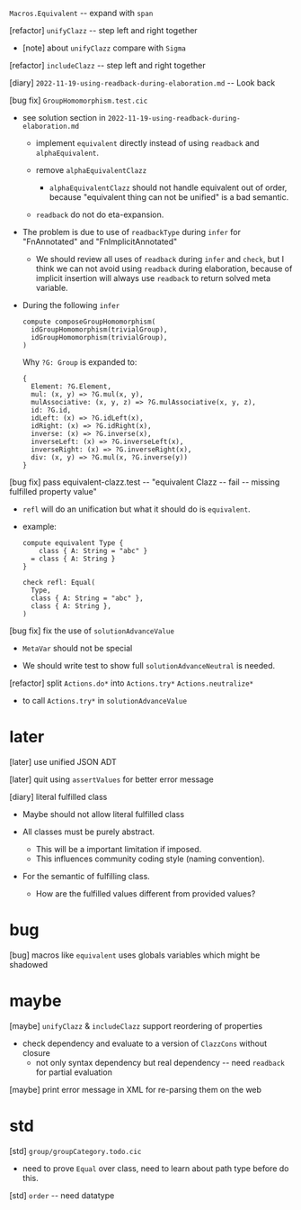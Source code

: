 `Macros.Equivalent` -- expand with `span`

[refactor] `unifyClazz` -- step left and right together

- [note] about `unifyClazz` compare with `Sigma`

[refactor] `includeClazz` -- step left and right together

[diary] `2022-11-19-using-readback-during-elaboration.md` -- Look back

[bug fix] `GroupHomomorphism.test.cic`

- see solution section in `2022-11-19-using-readback-during-elaboration.md`

  - implement `equivalent` directly instead of using `readback` and `alphaEquivalent`.

  - remove `alphaEquivalentClazz`

    - `alphaEquivalentClazz` should not handle equivalent out of order,
      because "equivalent thing can not be unified" is a bad semantic.

  - `readback` do not do eta-expansion.

- The problem is due to use of `readbackType` during `infer`
  for "FnAnnotated" and "FnImplicitAnnotated"

  - We should review all uses of `readback` during `infer` and `check`,
    but I think we can not avoid using `readback` during elaboration,
    because of implicit insertion will always use `readback`
    to return solved meta variable.

- During the following `infer`

  ```
  compute composeGroupHomomorphism(
    idGroupHomomorphism(trivialGroup),
    idGroupHomomorphism(trivialGroup),
  )
  ```

  Why `?G: Group` is expanded to:

  ```
  {
    Element: ?G.Element,
    mul: (x, y) => ?G.mul(x, y),
    mulAssociative: (x, y, z) => ?G.mulAssociative(x, y, z),
    id: ?G.id,
    idLeft: (x) => ?G.idLeft(x),
    idRight: (x) => ?G.idRight(x),
    inverse: (x) => ?G.inverse(x),
    inverseLeft: (x) => ?G.inverseLeft(x),
    inverseRight: (x) => ?G.inverseRight(x),
    div: (x, y) => ?G.mul(x, ?G.inverse(y))
  }
  ```

[bug fix] pass equivalent-clazz.test -- "equivalent Clazz -- fail -- missing fulfilled property value"

- `refl` will do an unification but what it should do is `equivalent`.

- example:

  ```
  compute equivalent Type {
      class { A: String = "abc" }
    = class { A: String }
  }

  check refl: Equal(
    Type,
    class { A: String = "abc" },
    class { A: String },
  )
  ```

[bug fix] fix the use of `solutionAdvanceValue`

- `MetaVar` should not be special

- We should write test to show full `solutionAdvanceNeutral` is needed.

[refactor] split `Actions.do*` into `Actions.try*` `Actions.neutralize*`

- to call `Actions.try*` in `solutionAdvanceValue`

# later

[later] use unified JSON ADT

[later] quit using `assertValues` for better error message

[diary] literal fulfilled class

- Maybe should not allow literal fulfilled class

- All classes must be purely abstract.

  - This will be a important limitation if imposed.
  - This influences community coding style (naming convention).

- For the semantic of fulfilling class.
  - How are the fulfilled values different from provided values?

# bug

[bug] macros like `equivalent` uses globals variables which might be shadowed

# maybe

[maybe] `unifyClazz` & `includeClazz` support reordering of properties

- check dependency and evaluate to a version of `ClazzCons` without closure
  - not only syntax dependency but real dependency -- need `readback` for partial evaluation

[maybe] print error message in XML for re-parsing them on the web

# std

[std] `group/groupCategory.todo.cic`

- need to prove `Equal` over class,
  need to learn about path type before do this.

[std] `order` -- need datatype
